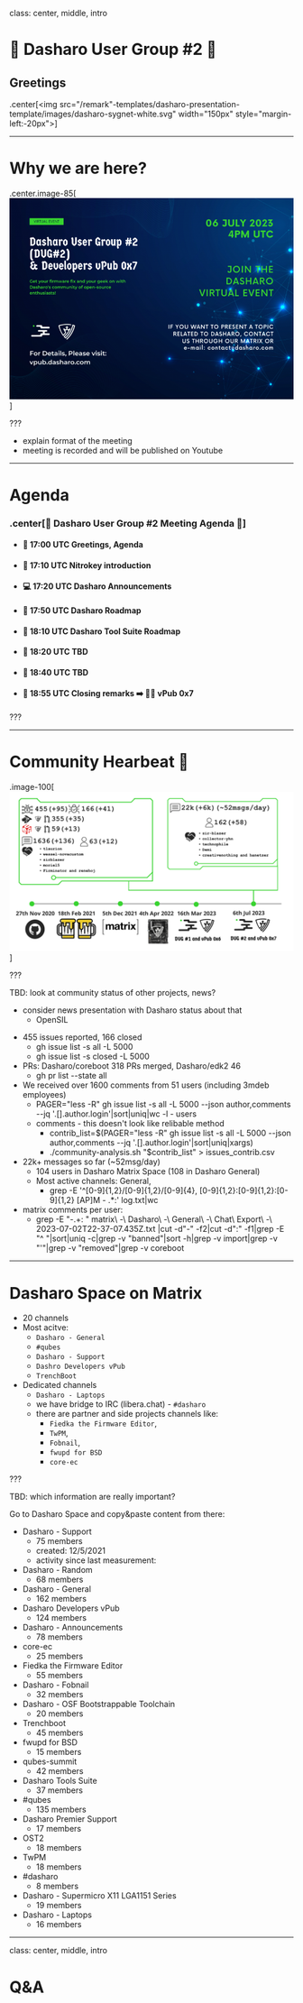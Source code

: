 <!--
SPDX-FileCopyrightText: 2024 3mdeb <contact@3mdeb.com>

SPDX-License-Identifier: CC-BY-SA-4.0
-->

class: center, middle, intro

# &#x1F44B; Dasharo User Group #2 &#x1F389;

## Greetings

.center[<img src="/remark"-templates/dasharo-presentation-template/images/dasharo-sygnet-white.svg" width="150px" style="margin-left:-20px">]

---

# Why we are here?

.center.image-85[![](/img/dug_2_vpub_7.png)]

???

* explain format of the meeting
* meeting is recorded and will be published on Youtube

---

# Agenda

### .center[&#x1F680; Dasharo User Group #2 Meeting Agenda &#x1F680;]

* #### &#x1F44B; 17:00 UTC Greetings, Agenda
* #### &#x1F9ED; 17:10 UTC Nitrokey introduction
* #### &#x1F4BB; 17:20 UTC Dasharo Announcements
* #### &#x1F9F0; 17:50 UTC Dasharo Roadmap
* #### &#x1F9F0; 18:10 UTC Dasharo Tool Suite Roadmap
* #### &#x1F9F0; 18:20 UTC TBD
* #### &#x1F9F0; 18:40 UTC TBD
* #### &#x1F44F; 18:55 UTC Closing remarks &#x27A1;&#xFE0F; &#x1F37A;&#x1F37B; vPub 0x7

???

---

# Community Hearbeat &#x1F493;

.image-100[![](/img/community_heartbeat_dug_2.png)]

???

TBD: look at community status of other projects, news?
  - consider news presentation with Dasharo status about that
	- OpenSIL

* 455 issues reported, 166 closed
  - gh issue list -s all -L 5000
  - gh issue list -s closed -L 5000
* PRs: Dasharo/coreboot 318 PRs merged, Dasharo/edk2 46
  - gh pr list --state all
* We received over 1600 comments from 51 users (including 3mdeb employees)
  - PAGER="less -R" gh issue list -s all -L 5000 --json author,comments --jq '.[].author.login'|sort|uniq|wc -l - users
  - comments - this doesn't look like relibable method
    - contrib_list=$(PAGER="less -R" gh issue list -s all -L 5000 --json author,comments --jq '.[].author.login'|sort|uniq|xargs)
    - ./community-analysis.sh "$contrib_list" > issues_contrib.csv
* 22k+ messages so far (~52msg/day)
  - 104 users in Dasharo Matrix Space (108 in Dasharo General)
  - Most active channels: General,
	- grep -E '^[0-9]{1,2}/[0-9]{1,2}/[0-9]{4}, [0-9]{1,2}:[0-9]{1,2}:[0-9]{1,2} [AP]M - .*:' log.txt|wc
* matrix comments per user:
	- grep -E "\-.+: " matrix\ -\ Dasharo\ -\ General\ -\ Chat\ Export\ -\ 2023-07-02T22-37-07.435Z.txt |cut -d"-" -f2|cut -d":" -f1|grep -E "^ "|sort|uniq -c|grep -v "banned"|sort -h|grep -v import|grep -v "'"|grep -v "removed"|grep -v coreboot

---

# Dasharo Space on Matrix

* 20 channels
* Most acitve:
  - `Dasharo - General`
  - `#qubes`
  - `Dasharo - Support`
  - `Dashro Developers vPub`
  - `TrenchBoot`
* Dedicated channels
  - `Dasharo - Laptops`
  - we have bridge to IRC (libera.chat) - `#dasharo`
  - there are partner and side projects channels like:
      - `Fiedka the Firmware Editor`,
      - `TwPM`,
      - `Fobnail`,
      - `fwupd for BSD`
      - `core-ec`

???

TBD: which information are really important?

Go to Dasharo Space and copy&paste content from there:

* Dasharo - Support
  - 75 members
  - created: 12/5/2021
  - activity since last measurement:
* Dasharo - Random
  - 68 members
* Dasharo - General
  - 162 members
* Dasharo Developers vPub
  - 124 members
* Dasharo - Announcements
  - 78 members
* core-ec
  - 25 members
* Fiedka the Firmware Editor
  - 55 members
* Dasharo - Fobnail
  - 32 members
* Dasharo - OSF Bootstrappable Toolchain
  - 20 members
* Trenchboot
  - 45 members
* fwupd for BSD
  - 15 members
* qubes-summit
  - 42 members
* Dasharo Tools Suite
  - 37 members
* #qubes
  - 135 members
* Dasharo Premier Support
  - 17 members
* OST2
  - 18 members
* TwPM
  - 18 members
* #dasharo
  - 8 members
* Dasharo - Supermicro X11 LGA1151 Series
  - 19 members
* Dasharo - Laptops
  - 16 members

---
class: center, middle, intro

# Q&A

